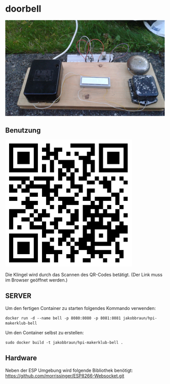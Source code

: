 # doorbell

![](other/photo.jpg)

## Benutzung
![](other/qrcode.png)

Die Klingel wird durch das Scannen des QR-Codes betätigt. (Der Link muss im Browser geöffnet werden.)

## SERVER

Um den fertigen Container zu starten folgendes Kommando verwenden:

    docker run -d --name bell -p 8080:8080 -p 8081:8081 jakobbraun/hpi-makerklub-bell 

Um den Container selbst zu erstellen:

    sudo docker build -t jakobbraun/hpi-makerklub-bell .

## Hardware
Neben der ESP Umgebung wird folgende Bibliothek benötigt: https://github.com/morrissinger/ESP8266-Websocket.git
